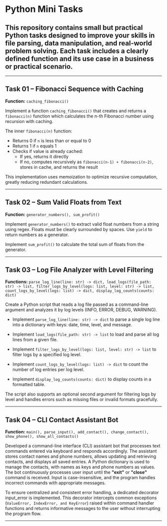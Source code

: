 # Python Mini Tasks

## This repository contains small but practical Python tasks designed to improve your skills in file parsing, data manipulation, and real-world problem solving. Each task includes a clearly defined function and its use case in a business or practical scenario.

---

## Task 01 – Fibonacci Sequence with Caching

**Function:** `caching_fibonacci()`

Implement a function `caching_fibonacci()` that creates and returns a `fibonacci(n)` function which calculates the n-th Fibonacci number using recursion with caching.

The inner `fibonacci(n)` function:

- Returns 0 if `n` is less than or equal to 0
- Returns 1 if `n` equals 1
- Checks if value is already cached:
  - If yes, returns it directly
  - If no, computes recursively as `fibonacci(n-1) + fibonacci(n-2)`, stores in cache, and returns the result

This implementation uses memoization to optimize recursive computation, greatly reducing redundant calculations.

---

## Task 02 – Sum Valid Floats from Text

**Function:** `generator_numbers(), sum_profit()`

Implement `generator_numbers()` to extract valid float numbers from a string using regex. Floats must be clearly surrounded by spaces. Use `yield` to return numbers as a generator.

Implement `sum_profit()` to calculate the total sum of floats from the generator.

---

## Task 03 – Log File Analyzer with Level Filtering

**Functions:** `parse_log_line(line: str) -> dict, load_logs(file_path: str) -> list,
filter_logs_by_level(logs: list, level: str) -> list, count_logs_by_level(logs: list) -> dict,
display_log_counts(counts: dict)`

Create a Python script that reads a log file passed as a command-line argument and analyzes it by log levels (INFO, ERROR, DEBUG, WARNING).

- Implement `parse_log_line(line: str) -> dict` to parse a single log line into a dictionary with keys: date, time, level, and message.

- Implement `load_logs(file_path: str) -> list` to load and parse all log lines from a given file.

- Implement `filter_logs_by_level(logs: list, level: str) -> list` to filter logs by a specified log level.

- Implement `count_logs_by_level(logs: list) -> dict` to count the number of log entries per log level.

- Implement `display_log_counts(counts: dict)` to display counts in a formatted table.

The script also supports an optional second argument for filtering logs by level and handles errors such as missing files or invalid formats gracefully.

---

## Task 04 – CLI Contact Assistant Bot

**Function:** `main(), parse_input(), add_contact(), change_contact(), show_phone(), show_all_contacts()`

Developed a command-line interface (CLI) assistant bot that processes text commands entered via keyboard and responds accordingly. The assistant stores contact names and phone numbers, allows updating and retrieving contacts, and displays all saved entries. A Python dictionary is used to manage the contacts, with names as keys and phone numbers as values. The bot continuously processes user input until the **"exit"** or **"close"** command is received. Input is case-insensitive, and the program handles incorrect commands with appropriate messages.

To ensure centralized and consistent error handling, a dedicated decorator input_error is implemented. This decorator intercepts common exceptions (`ValueError, IndexError, and KeyError`) raised within command handler functions and returns informative messages to the user without interrupting the program flow.

---
